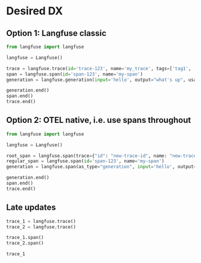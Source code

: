 # Desired DX

## Option 1: Langfuse classic

```python
from langfuse import langfuse

langfuse = Langfuse()

trace = langfuse.trace(id='trace-123', name='my_trace', tags=['tag1', 'tag2'], metadata={"key1": "val"})
span = langfuse.span(id='span-123', name='my-span')
generation = langfuse.generation(input='hello', output="what's up", usage_details={"input_tokens": 1, "output_tokens": 2})

generation.end()
span.end()
trace.end()
```

## Option 2: OTEL native, i.e. use spans throughout

```python
from langfuse import langfuse

langfuse = Langfuse()

root_span = langfuse.span(trace={"id": "new-trace-id", name: "new-trace-name"}, id="root-span-id")
regular_span = langfuse.span(id='span-123', name='my-span')
generation = langfuse.span(as_type="generation", input='hello', output="what's up", usage_details={"input_tokens": 1, "output_tokens": 2})

generation.end()
span.end()
trace.end()
```

## Late updates

```python
trace_1 = langfuse.trace()
trace_2 = langfuse.trace()

trace_1.span()
trace_2.span()

trace_1
```
